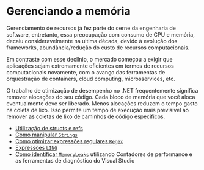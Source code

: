 # Gerenciando a memória

Gerenciamento de recursos já fez parte do cerne da engenharia de software, entretanto, essa preocupação com consumo de CPU e memória, decaiu consideravelmente na ultima década, devido à evolução dos frameworks, abundância/redução do custo de recursos computacionais.

Em contraste com esse declínio, o mercado começou a exigir que aplicações sejam extremamente eficientes em termos de recursos computacionais novamente, com o avanço das ferramentas de orquestração de containers, cloud computing, microsservices, etc.

O trabalho de otimização de desempenho no .NET frequentemente significa remover alocações do seu código. Cada bloco de memória que você aloca eventualmente deve ser liberado. Menos alocações reduzem o tempo gasto na coleta de lixo. Isso permite um tempo de execução mais previsível ao remover as coletas de lixo de caminhos de código específicos.

- [Utilização de structs e refs](./Utilização%20de%20structs%20e%20refs.md)
- [Como manipular `Strings`](./Como%20manipular%20strings.md) 
- [Como otimizar expressões regulares `Regex`](./Como%20otimizar%20expressões%20regulares%20Regex.md)
- [Expressões `LINQ`](./Expressões%20LINQ.md)
- [Como identificar `MemoryLeaks`](./Como%20identificar%20MemoryLeaks.md) utilizando Contadores de performance e as ferramentas de diagnóstico do Visual Studio